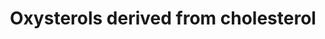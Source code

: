 ---
annotations:
- id: DOID:0090031
  parent: genetic disease
  type: Disease Ontology
  value: D-bifunctional protein deficiency
- id: PW:0001475
  parent: disease pathway
  type: Pathway Ontology
  value: cerebrotendinous xanthomatosis pathway
- id: DOID:0070113
  parent: genetic disease
  type: Disease Ontology
  value: Niemann-Pick disease type C1
- id: PW:0000002
  parent: classic metabolic pathway
  type: Pathway Ontology
  value: classic metabolic pathway
- id: DOID:0060602
  parent: genetic disease
  type: Disease Ontology
  value: alpha-methylacyl-CoA racemase deficiency
- id: DOID:0050674
  parent: genetic disease
  type: Disease Ontology
  value: congenital bile acid synthesis defect
- id: DOID:4810
  parent: genetic disease
  type: Disease Ontology
  value: cerebrotendinous xanthomatosis
- id: PW:0000753
  parent: regulatory pathway
  type: Pathway Ontology
  value: sterol regulatory element-binding protein signaling pathway
- id: DOID:0111067
  parent: genetic disease
  type: Disease Ontology
  value: congenital bile acid synthesis defect 6
- id: PW:0001304
  parent: classic metabolic pathway
  type: Pathway Ontology
  value: cholesterol metabolic pathway
- id: DOID:0070112
  parent: genetic disease
  type: Disease Ontology
  value: Niemann-Pick disease type B
- id: DOID:14504
  parent: genetic disease
  type: Disease Ontology
  value: Niemann-Pick disease
- id: DOID:0070111
  parent: genetic disease
  type: Disease Ontology
  value: Niemann-Pick disease type A
- id: PW:0002302
  parent: disease pathway
  type: Pathway Ontology
  value: familial hypercholanemia pathway
authors:
- DeSl
- Conroy lipids
- Fehrhart
communities:
- Lipids
- IEM
- RareDiseases
description: 'The Oxysterol group of compounds are oxygenated derivatives of cholesterol
  or its sterol precursors, e.g. 7-dehydrocholesterol (7-DHC) or desmosterol. There
  are three mechanisms leading to the formation of oxysterols:   1. Enzymatically
  (first steps of sterol metabolism, being intermediates for the formation of steroid
  hormones, bile acids and 1,25-dihydroxyvitamin D3).  2. Non-enzymatically by encountering
  reactive oxygen species (ROS), providing a second pool of metabolites (this pool
  also includes oxidized cholesterol molecules taken in from diet), see [https://www.wikipathways.org/index.php/Pathway:WP5064
  WP5064].  3. Generation by the gut microflora and uptake through the enterohepatic
  circulation.   Previously oxysterols where though to be inactive metabolic intermediates,
  however recent findings have established that these metabolites are involved in
  cholesterol homoeostasis, can be ligands to nuclear and G protein-coupled receptors
  and biomarkers of diseases (for example Niemann-Pick disease).  This pathway drawing
  was inspired by Figure 3 of the review article by Griffiths et al. (2016) [https://www.ncbi.nlm.nih.gov/pubmed/27068984],
  and has been extended with immune system, receptor agonists, steroidal alkaloid
  and biomarker information from the same paper. This pathway has been updated with
  Figure 1 from Griffiths et al (2020) [https://dx.doi.org/10.1016%2Fj.prostaglandins.2019.106381]
  (green boxes), Figure 2 (yellow box) and Figure 3 (blue box).'
last-edited: 2022-01-31
organisms:
- Homo sapiens
redirect_from:
- /index.php/Pathway:WP4545
- /instance/WP4545
revision: null
schema-jsonld:
- '@context': https://schema.org/
  '@id': https://wikipathways.github.io/pathways/WP4545.html
  '@type': Dataset
  creator:
    '@type': Organization
    name: WikiPathways
  description: 'The Oxysterol group of compounds are oxygenated derivatives of cholesterol
    or its sterol precursors, e.g. 7-dehydrocholesterol (7-DHC) or desmosterol. There
    are three mechanisms leading to the formation of oxysterols:   1. Enzymatically
    (first steps of sterol metabolism, being intermediates for the formation of steroid
    hormones, bile acids and 1,25-dihydroxyvitamin D3).  2. Non-enzymatically by encountering
    reactive oxygen species (ROS), providing a second pool of metabolites (this pool
    also includes oxidized cholesterol molecules taken in from diet), see [https://www.wikipathways.org/index.php/Pathway:WP5064
    WP5064].  3. Generation by the gut microflora and uptake through the enterohepatic
    circulation.   Previously oxysterols where though to be inactive metabolic intermediates,
    however recent findings have established that these metabolites are involved in
    cholesterol homoeostasis, can be ligands to nuclear and G protein-coupled receptors
    and biomarkers of diseases (for example Niemann-Pick disease).  This pathway drawing
    was inspired by Figure 3 of the review article by Griffiths et al. (2016) [https://www.ncbi.nlm.nih.gov/pubmed/27068984],
    and has been extended with immune system, receptor agonists, steroidal alkaloid
    and biomarker information from the same paper. This pathway has been updated with
    Figure 1 from Griffiths et al (2020) [https://dx.doi.org/10.1016%2Fj.prostaglandins.2019.106381]
    (green boxes), Figure 2 (yellow box) and Figure 3 (blue box).'
  keywords:
  - (25R)26-HC
  - (25R)26-oic acid
  - (presumably by AKR1D1 and AKR1C4)
  - -(25R)26-oic acid
  - -TriH-5β-CO
  - 24S-HC
  - 25-HC
  - 3α,7α,12α−tri-H-5β-
  - 3β,7α-diHCA
  - 3β-HCA
  - 4,24(E)-dien-26-oyl-CoA
  - 4-en-(25R)26-oic acid
  - 4-en-(25R)26-oyl CoA
  - 4-en-(25R)26-oyl-CoA
  - 4-en-24-oic acid
  - 4-en-24-oyl-CoA
  - 4-en-24-oyl-glycine
  - 4-en-24-oyl-taurine
  - 4-en-26-oic acid
  - 4-en-3,24-dione
  - 4-en-3-one
  - 5,6-alpha-Epoxycholesterol
  - 5-alpha, 6-beta-triol
  - 5β-CO-3α,7α,12α
  - 5β-CO-3α,7α,12α−triol
  - 7-alpha,25-diHC
  - 7-alpha-HC
  - 7-beta, (25R)26-diHC
  - 7-beta-HC
  - 7-oxo-C and
  - 7a,12a,24,25-TetraH-
  - 7a,12a,25-TriH-cholest-
  - 7a,12a-DiH-3-oxochol-
  - 7a,24R-Dihydroxy-3-oxocholest-
  - 7a,24S-DiHC
  - 7a,24S-DiHCO
  - 7a,24S-Dihydroxy-3-oxocholest-
  - 7a,24S-diH,3O-CA
  - 7a,25-DiH-3-oxocholest-
  - 7a,25-DiH-cholest-
  - 7a-Hydroxy-3,24-bisoxocholest-4-
  - 7a-Hydroxy-3-oxochol-
  - 7a-Hydroxy-3-oxocholest-
  - 7a-Hydroxy-3-oxocholest-4-
  - 7beta-HC pathways
  - 7α(25R)26−diHCO
  - 7α(25S)26-diHC
  - 7α(25S)26-diHCO
  - 7α, 12α,(25R)26−triHCO
  - 7α,12α,(25R)26
  - 7α,12α,-H-3-oxoC-4-
  - 7α,12α-diH-3-oxo-5β-CO
  - 7α,12α−diH-5β-CO
  - 7α,12α−diHCO
  - 7α,25-diHC
  - 7α,25-diHCO
  - 7α,26-diHC
  - 7α-H-3-oxoC-4-en-
  - 7α−HCO
  - ACOT
  - ACOT1
  - ACOT11
  - ACOT12
  - ACOT13
  - ACOT15
  - ACOT2
  - ACOT4
  - ACOT6
  - ACOT7
  - ACOT7L
  - ACOT8
  - ACOT9
  - ACOX2
  - AKR1C4
  - AKR1D1
  - AMACR
  - BAAT
  - BACS (SLC27A5)
  - CH25H
  - CYP27A1
  - CYP39A1
  - CYP3A4
  - CYP8B1
  - ChEH
  - Cholestane-3-beta,
  - Cholesterol
  - Cholic acid
  - Cyp27A1
  - Cyp3A4
  - Cyp46A1
  - Cyp7A1
  - Cyp7B1
  - D8D7I
  - DBP
  - DDA
  - DHCR7
  - EBI2
  - Estrogen receptor alpha
  - Estrogen receptor beta
  - HSD3B7
  - IL-17A
  - IL-17B
  - IL-17C
  - IL-17D
  - IL-17E
  - IL-17F
  - INSIG
  - LBP
  - LXR-alpha
  - LXR-beta
  - PXR
  - 'ROR-γt '
  - SCPx (SCP2)
  - VLCS (SLC27A2)
  - cholest-4-en-3-one
  - cholestan-(25R)26-oic acid
  - en-(25R)26-oic acid
  - en-(25R)26-oyl-CoA
  - en-(25S)26-oyl-CoA
  - histamine
  - may precede before or after 24-hydroxylation.
  - −(25R)26-tetrol
  license: CC0
  name: Oxysterols derived from cholesterol
seo: CreativeWork
title: Oxysterols derived from cholesterol
wpid: WP4545
---